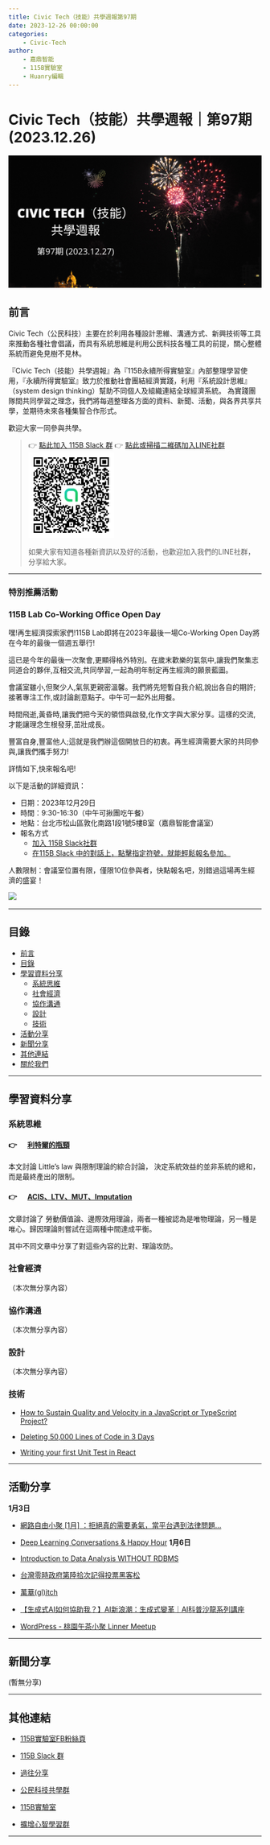 ```yaml
---
title: Civic Tech（技能）共學週報第97期
date: 2023-12-26 00:00:00
categories:
	- Civic-Tech
author:
	- 嘉鼎智能
	- 115B實驗室
	- Huanry編輯
---
```

# Civic Tech（技能）共學週報｜第97期 (2023.12.26)

![Civic-Tech-97](/img/ct/97.png)

## 前言

Civic Tech（公民科技）主要在於利用各種設計思維、溝通方式、新興技術等工具來推動各種社會倡議，而具有系統思維是利用公民科技各種工具的前提，關心整體系統而避免見樹不見林。

『Civic Tech（技能）共學週報』為『115B永續所得實驗室』內部整理學習使用，『永續所得實驗室』致力於推動社會團結經濟實踐，利用『系統設計思維』（system design thinking）幫助不同個人及組織連結全球經濟系統。
為實踐團隊間共同學習之理念，我們將每週整理各方面的資料、新聞、活動，與各界共享共學，並期待未來各種集智合作形式。

歡迎大家一同參與共學。

>👉  [點此加入 115B Slack 群](https://bit.ly/Slack115b)
>👉  [點此或掃描二維碼加入LINE社群](https://line.me/ti/g2/Dj4AkbdDsY6o4D_CdDUB6Q)
>[![公民科技共學群](/img/產品共學群.jpg)](https://line.me/ti/g2/Dj4AkbdDsY6o4D_CdDUB6Q)
>
>如果大家有知道各種新資訊以及好的活動，也歡迎加入我們的LINE社群，分享給大家。

---
### 特別推薦活動

### 115B Lab Co-Working Office Open Day

嘿!再生經濟探索家們!115B Lab即將在2023年最後一場Co-Working Open Day將在今年的最後一個週五舉行!

這已是今年的最後一次聚會,更顯得格外特別。在歲末歡樂的氣氛中,讓我們聚集志同道合的夥伴,互相交流,共同學習,一起為明年制定再生經濟的願景藍圖。

會議室雖小,但聚少人,氣氛更親密溫馨。我們將先短暫自我介紹,說出各自的期許;接著專注工作,或討論創意點子。中午可一起外出用餐。

時間飛逝,黃昏時,讓我們把今天的領悟與啟發,化作文字與大家分享。這樣的交流,才能讓理念生根發芽,茁壯成長。

豐富自身,豐富他人;這就是我們辦這個開放日的初衷。再生經濟需要大家的共同參與,讓我們攜手努力!

詳情如下,快來報名吧!

以下是活動的詳細資訊：

- 日期：2023年12月29日
- 時間：9:30-16:30（中午可揪團吃午餐）
- 地點：台北市松山區敦化南路1段1號5樓B室（嘉鼎智能會議室）
- 報名方式
	- [加入 115B Slack社群](https://join.slack.com/t/115bworkspace/shared_invite/zt-19ok0mu03-UaU9MWV7la~P~XBlUDdWJA) 
	- [在115B Slack 中的對話上，點擊指定符號，就能輕鬆報名參加。 ](https://115bworkspace.slack.com/archives/C03GV6V20KY/p1703039659160029)

人數限制：會議室位置有限，僅限10位參與者，快點報名吧，別錯過這場再生經濟的盛宴！

![](https://static.accupass.com/eventbanner/2312200247248956451860.jpg)

---
## 目錄
- [前言](#前言)
- [目錄](#目錄)
- [學習資料分享](#學習資料分享)
	- [系統思維](#系統思維)
	- [社會經濟](#社會經濟)
	- [協作溝通](#協作溝通)
	- [設計](#設計)
	- [技術](#技術)
- [活動分享](#活動分享)
- [新聞分享](#新聞分享)
- [其他連結](#其他連結)
- [關於我們](#關於我們)

---
## 學習資料分享
### 系統思維

#### 👉 &emsp; [利特爾的瓶頸](https://medium.com/acis-intellicollective/%E5%88%A9%E7%89%B9%E7%88%BE%E7%9A%84%E7%93%B6%E9%A0%B8-e165a3bb34ba)

本文討論 Little’s law 與限制理論的綜合討論， 決定系統效益的並非系統的總和，而是最終產出的限制。

#### 👉 &emsp; [ACIS、LTV、MUT、Imputation](https://medium.com/acis-intellicollective/acis-ltv-mut-imputation-e0cdf1595dbd)

文章討論了 勞動價值論、邊際效用理論，兩者一種被認為是唯物理論，另一種是唯心。歸因理論則嘗試在這兩種中間達成平衡。

其中不同文章中分享了對這些內容的比對、理論攻防。

### 社會經濟

（本次無分享內容）

### 協作溝通

（本次無分享內容）

### 設計

（本次無分享內容）

### 技術

- [How to Sustain Quality and Velocity in a JavaScript or TypeScript Project?](https://www.infoq.com/articles/javascript-typescript-quality-velocity/)

- [Deleting 50,000 Lines of Code in 3 Days](https://aakashns.com/delete)

- [Writing your first Unit Test in React](https://dev.to/thesanjeevsharma/writing-your-first-unit-test-in-react-150h)

---
## 活動分享

**1月3日**
- [網路自由小聚 [1月] ：拒絕真的需要勇氣，當平台遇到法律問題...](https://ocftw.kktix.cc/events/internetfreedom-january2024)

- [Deep Learning Conversations & Happy Hour](https://www.meetup.com/deep-learning-conversations/events/298011970/)
**1月6日**
- [Introduction to Data Analysis WITHOUT RDBMS](https://tritonho.kktix.cc/events/2024-q1)

- [台灣零時政府第陸拾次記得投票黑客松](https://g0v-jothon.kktix.cc/events/g0v-hackath60n)

- [萬華(gl)itch](https://www.accupass.com/event/2312250044481803245663)

- [【生成式AI如何協助我？】AI新浪潮：生成式變革｜AI科普沙龍系列講座](https://www.accupass.com/event/2311100359471530496320)

- [WordPress - 桃園午茶小聚 Linner Meetup](https://www.meetup.com/taoyuan-wordpress-meetup/events/298052588/)

---
## 新聞分享

(暫無分享)

---
## 其他連結

- [115B實驗室FB粉絲頁](https://www.facebook.com/%E6%B0%B8%E7%BA%8C%E6%89%80%E5%BE%97%E5%AF%A6%E9%A9%97%E5%AE%A4-102916798609139)

- [115B Slack 群](https://bit.ly/Slack115b)

- [過往分享](/categories/Civic-Tech)

- [公民科技共學群](https://line.me/ti/g2/Dj4AkbdDsY6o4D_CdDUB6Q?utm_source=invitation&utm_medium=link_copy&utm_campaign=default)

- [115B實驗室](https://line.me/ti/g2/asPFU-0w4o9MIRSBdb4gtg?utm_source=invitation&utm_medium=link_copy&utm_campaign=default)

- [擴增心智學習群](https://line.me/ti/g2/asPFU-0w4o9MIRSBdb4gtg?utm_source=invitation&utm_medium=link_copy&utm_campaign=default)

---